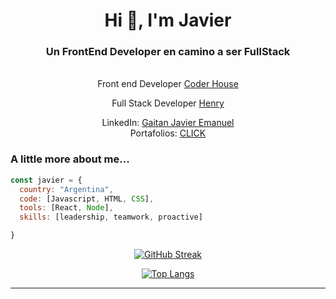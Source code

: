 <div id="header" align="center">
    <h1 align="center">Hi 👋, I'm Javier</h1>
    <h3 align="center">Un FrontEnd Developer en camino a ser FullStack</h3>
</div>


<div align="center">
  </br>
  Front end Developer   <a href="https://www.coderhouse.com/">Coder House</a> 
</em></p>


  Full Stack Developer   <a href="https://www.soyhenry.com/">Henry</a> 
</em></p>


LinkedIn: <a href="https://www.linkedin.com/in/javier-emanuel-gaitan/">Gaitan Javier Emanuel</a> 
</br>
Portafolios: <a href="https://portfoliogaitan.000webhostapp.com/">CLICK</a>

</div>



###  A little more about me...  

```javascript
const javier = {
  country: "Argentina",
  code: [Javascript, HTML, CSS],
  tools: [React, Node],
  skills: [leadership, teamwork, proactive]

}
```

 <em></em>
 
 <div align="center">
  
[![GitHub Streak](https://streak-stats.demolab.com?user=javigaitan&theme=tokyonight&hide_border=true&date_format=j%20M%5B%20Y%5D)](https://git.io/streak-stats)
  <em></em>

[![Top Langs](https://github-readme-stats.vercel.app/api/top-langs/?username=javigaitan&layout=compact&theme=vision-friendly-dark)](https://github.com/anuraghazra/github-readme-stats)
  
</div>

---
   

